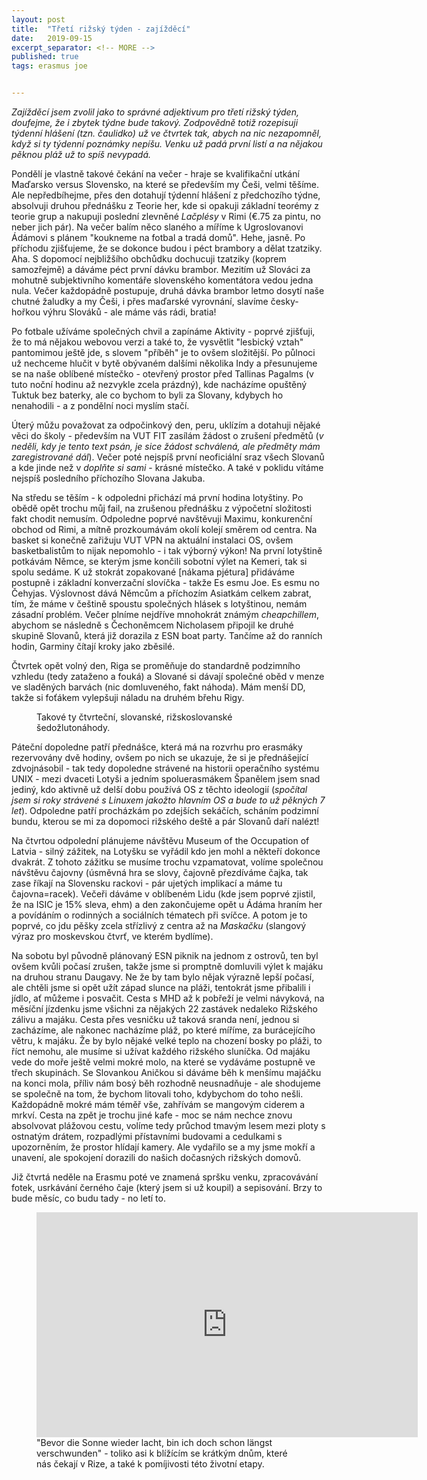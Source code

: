 ```yaml
---
layout: post
title:  "Třetí rižský týden - zajížděcí"
date:   2019-09-15
excerpt_separator: <!-- MORE -->
published: true
tags: erasmus joe


---
```


<p class="intro"><i><span class="dropcap">Z</span>ajížděcí jsem zvolil jako to správné adjektivum pro třetí rižský týden, doufejme, že i zbytek týdne bude takový. Zodpovědně totiž rozepisuji týdenní hlášení (tzn. čaulidko) už ve čtvrtek tak, abych na nic nezapomněl, když si ty týdenní poznámky nepíšu. Venku už padá první listí a na nějakou pěknou pláž už to spíš nevypadá.</i></p>

<!-- MORE -->

Pondělí je vlastně takové čekání na večer - hraje se kvalifikační utkání Maďarsko versus Slovensko, na které se především my Češi, velmi těšíme. Ale nepředbíhejme, přes den dotahují týdenní hlášení z předchozího týdne, absolvuji druhou přednášku z Teorie her, kde si opakuji základní teorémy z teorie grup a nakupuji poslední zlevněné _Lačplésy_ v Rimi (€.75 za pintu, no neber jich pár). Na večer balím něco slaného a míříme k Ugroslovanovi Ádámovi s plánem "koukneme na fotbal a tradá domů". Hehe, jasně. Po příchodu zjišťujeme, že se dokonce budou i péct brambory a dělat tzatziky. Aha. S dopomocí nejbližšího obchůdku dochucuji tzatziky (koprem samozřejmě) a dáváme péct první dávku brambor. Mezitím už Slováci za mohutně subjektivního komentáře slovenského komentátora vedou jedna nula. Večer každopádně postupuje, druhá dávka brambor letmo dosytí naše chutné žaludky a my Češi, i přes maďarské vyrovnání, slavíme česky-hořkou výhru Slováků - ale máme vás rádi, bratia!

Po fotbale užíváme společných chvil a zapínáme Aktivity - poprvé zjišťuji, že to má nějakou webovou verzi a také to, že vysvětlit "lesbický vztah" pantomimou ještě jde, s slovem "příběh" je to ovšem složitější. Po půlnoci už nechceme hlučit v bytě obývaném dalšími několika Indy a přesunujeme se na naše oblíbené místečko - otevřený prostor před Tallinas Pagalms (v tuto noční hodinu až nezvykle zcela prázdný), kde nacházíme opuštěný Tuktuk bez baterky, ale co bychom to byli za Slovany, kdybych ho nenahodili - a z pondělní noci myslím stačí.

Úterý můžu považovat za odpočinkový den, peru, uklízím a dotahuji nějaké věci do školy - především na VUT FIT zasílám žádost o zrušení předmětů (_v neděli, kdy je tento text psán, je sice žádost schválená, ale předměty mám zaregistrované dál_). Večer poté nejspíš první neoficiální sraz všech Slovanů  a kde jinde než v _doplňte si sami_ - krásné místečko. A také v poklidu vítáme nejspíš posledního příchozího Slovana Jakuba. 

Na středu se těším - k odpoledni přichází má první hodina lotyštiny. Po obědě opět trochu můj fail, na zrušenou přednášku z výpočetní složitosti fakt chodit nemusím. Odpoledne poprvé navštěvuji Maximu, konkurenční obchod od Rimi, a mítně prozkoumávám okolí kolejí směrem od centra. Na basket si konečně zařižuju VUT VPN na aktuální instalaci OS, ovšem basketbalistům to nijak nepomohlo - i tak výborný výkon! Na první lotyštině potkávám Němce, se kterým jsme končili sobotní výlet na Kemeri, tak si spolu sedáme. K už stokrát zopakované [nákama pjétura] přidáváme postupně i základní konverzační slovíčka - takže Es esmu Joe. Es esmu no Čehyjas. Výslovnost dává Němcům a příchozím Asiatkám celkem zabrat, tím, že máme v češtině spoustu společných hlásek s lotyštinou, nemám zásadní problém. Večer plníme nejdříve mnohokrát známým _cheapchillem_, abychom se následně s Čechoněmcem Nicholasem připojil ke druhé skupině Slovanů, která již dorazila z ESN boat party.  Tančíme až do ranních hodin, Garminy čítají kroky jako zběsilé. 

Čtvrtek opět volný den, Riga se proměňuje do standardně podzimního vzhledu (tedy zataženo a fouká) a Slované si dávají společné oběd v menze ve sladěných barvách (nic domluveného, fakt náhoda). Mám menší DD, takže si foťákem vylepšuji náladu na druhém břehu Rigy.         

 <figure>
 <img src="https://scontent.frix3-1.fna.fbcdn.net/v/t1.0-9/69879308_3035593473123719_6991425370192871424_o.jpg?_nc_cat=110&_nc_oc=AQlUqoLt4irBeR5GhPVStjEkXmUU8RyeMBB9nFpd0QUteDO7MG_j6PtReqtYzI67N98&_nc_ht=scontent.frix3-1.fna&oh=08b737358069b24fc980fdeae9bab17e&oe=5E3AF543" alt="" class="img-center"> 
   <figcaption>Takové ty čtvrteční, slovanské, rižskoslovanské šedožlutonáhody.</figcaption>
 </figure>

Páteční dopoledne patří přednášce, která má na rozvrhu pro erasmáky rezervovány dvě hodiny, ovšem po nich se ukazuje, že si je přednášející zdvojnásobil - tak tedy dopoledne strávené na historii operačního systému UNIX - mezi dvaceti Lotyši a jedním spoluerasmákem Španělem jsem snad jediný, kdo aktivně už delší dobu používá OS z těchto ideologií (_spočítal jsem si roky strávené s Linuxem jakožto hlavním OS a bude to už pěkných 7 let_). Odpoledne patří procházkám po zdejších sekáčích, scháním podzimní bundu, kterou se mi za dopomoci rižského deště a pár Slovanů daří nalézt! 

Na čtvrtou odpolední plánujeme návštěvu Museum of the Occupation of Latvia - silný zážitek, na Lotyšku se vyřádil kdo jen mohl a někteří dokonce dvakrát. Z tohoto zážitku se musíme trochu vzpamatovat, volíme společnou návštěvu čajovny (úsměvná hra se slovy, čajovně přezdíváme čajka, tak zase říkají na Slovensku rackovi - pár ujetých implikací a máme tu čajovna=racek). Večeři dáváme v oblíbeném Lidu (kde jsem poprvé zjistil, že na ISIC je 15% sleva, ehm) a den zakončujeme opět u Ádáma hraním her a povídáním o rodinných a sociálních tématech při svíčce. A potom je to poprvé, co jdu pěšky zcela střízlivý z centra až na _Maskačku_ (slangový výraz pro moskevskou čtvrť, ve kterém bydlíme).

Na sobotu byl původně plánovaný ESN piknik na jednom z ostrovů, ten byl ovšem kvůli počasí zrušen, takže jsme si promptně domluvili výlet k majáku na druhou stranu Daugavy. Ne že by tam bylo nějak výrazně lepší počasí, ale chtěli jsme si opět užít západ slunce na pláži, tentokrát jsme přibalili i jídlo, ať můžeme i posvačit. Cesta s MHD až k pobřeží je velmi návyková, na měsíční jízdenku jsme všichni za nějakých 22 zastávek nedaleko Rižského zálivu a majáku. Cesta přes vesničku už taková sranda není, jednou si zacházíme, ale nakonec nacházíme pláž, po které míříme, za burácejícího větru, k majáku. Že by bylo nějaké velké teplo na chození bosky po pláži, to říct nemohu, ale musíme si užívat každého rižského sluníčka. Od majáku vede do moře ještě velmi mokré molo, na které se vydáváme postupně ve třech skupinách. Se Slovankou Aničkou si dáváme běh k menšímu majáčku na konci mola, příliv nám bosý běh rozhodně neusnadňuje - ale shodujeme se společně na tom, že bychom litovali toho, kdybychom do toho nešli. Každopádně mokré mám téměř vše, zahřívám se mangovým ciderem a mrkví. Cesta na zpět je trochu jiné kafe - moc se nám nechce                     znovu absolvovat plážovou cestu, volíme tedy průchod tmavým lesem mezi ploty s ostnatým drátem, rozpadlými přístavními budovami a cedulkami s upozorněním, že prostor hlídají kamery. Ale vydařilo se a my jsme mokří a unavení, ale spokojení dorazili do našich dočasných rižských domovů.

Již čtvrtá neděle na Erasmu poté ve znamená spršku venku, zpracovávání fotek, usrkávání černého čaje (který jsem si už koupil) a sepisování. Brzy to bude měsíc, co budu tady - no letí to.  

<figure>
	<iframe width="610" height="360" class="img-center d-block"
	src="https://www.youtube.com/embed/pat2c33sbog"
	frameborder="0"></iframe>
	<figcaption>
		"Bevor die Sonne wieder lacht, bin ich doch schon längst verschwunden" - toliko asi k blížícím se krátkým dnům, které nás čekají v Rize, a také k pomíjivosti této životní etapy. 
	</figcaption>
</figure>